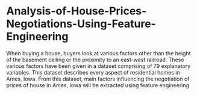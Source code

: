 # Analysis-of-House-Prices-Negotiations-Using-Feature-Engineering
When buying a house, buyers look at various factors other than the height of the basement ceiling or the proximity to an east-west railroad. These various factors have been given in a dataset comprising of 79 explanatory variables. This dataset describes every aspect of residential homes in Ames, Iowa. From this dataset, main factors influencing the negotiation of prices of house in Ames, Iowa will be extracted using feature engineering
